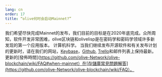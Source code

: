 ```yaml
---
lang: cn
order: 17
title: “olive何时会启动Mainnet?”
---
```

我们希望尽快完成Mainnet的发布，我们目前的目标是在2020年底完成。众所周知，软件开发非常困难，olive区块链和olivelisp是在密码学和密码学领域许多新发现的第一个应用版本。 计算机科学。 当我们继续发布开源软件和有关发布计划的更新时，请在我们的网站，[Keybase](https://keybase.io/team/olive_network.public)，[Github](https://github.com/olive-Network/), [Trello](https://trello.com/b/ZuNx7sET/engineering-core)和邮件列表上保持最新。 更新的[發佈時間](https://github.com/olive-Network/olive-blockchain/wiki/FAQ#when-mainnet）在[存儲庫常見問題解答](https://github.com/olive-Network/olive-blockchain/wiki/FAQ）。
